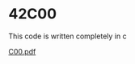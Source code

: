 # 42C00
This code is written completely in c

[C00.pdf](https://github.com/user-attachments/files/19151288/C00.pdf)
